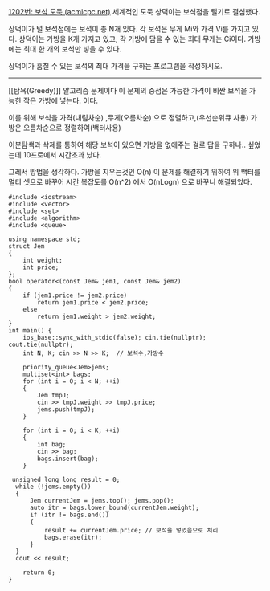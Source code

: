 [1202번: 보석 도둑 (acmicpc.net)](https://www.acmicpc.net/problem/1202)
세계적인 도둑 상덕이는 보석점을 털기로 결심했다.

상덕이가 털 보석점에는 보석이 총 N개 있다. 각 보석은 무게 Mi와 가격 Vi를 가지고 있다. 상덕이는 가방을 K개 가지고 있고, 각 가방에 담을 수 있는 최대 무게는 Ci이다. 가방에는 최대 한 개의 보석만 넣을 수 있다.

상덕이가 훔칠 수 있는 보석의 최대 가격을 구하는 프로그램을 작성하시오.

-------------------------------------------------------------
[[탐욕(Greedy)]] 알고리즘 문제이다 이 문제의 중점은 
가능한 가격이 비싼 보석을 가능한 작은 가방에 넣는다. 이다.

이를 위해 보석을 가격(내림차순) ,무게(오름차순) 으로 정렬하고,(우선순위큐 사용)
가방은 오름차순으로 정렬하여(백터사용)

이분탐색과 삭제를 통하여 해당 보석이 있으면 가방을 없에주는 걸로 답을 구하나.. 싶었는데
10프로에서 시간초과 났다.

그레서 방법을 생각하다. 가방을 지우는것인 O(n) 이 문제를 해결하기 위하여 위 백터를 멀티 셋으로
바꾸어 시간 복잡도를 O(n^2) 에서 O(nLogn) 으로 바꾸니 해결되었다.
```
#include <iostream>
#include <vector>
#include <set>
#include <algorithm>
#include <queue>

using namespace std;
struct Jem
{
    int weight;
    int price;
};
bool operator<(const Jem& jem1, const Jem& jem2)
{
    if (jem1.price != jem2.price)
        return jem1.price < jem2.price;
    else
        return jem1.weight > jem2.weight;
}
int main() {
    ios_base::sync_with_stdio(false); cin.tie(nullptr); cout.tie(nullptr);
    int N, K; cin >> N >> K;  // 보석수,가방수
   
    priority_queue<Jem>jems;
    multiset<int> bags;
    for (int i = 0; i < N; ++i)
    {
        Jem tmpJ;
        cin >> tmpJ.weight >> tmpJ.price;
        jems.push(tmpJ);
    }

    for (int i = 0; i < K; ++i) 
    {
        int bag;
        cin >> bag;
        bags.insert(bag);
    }

 unsigned long long result = 0;
  while (!jems.empty())
  {
      Jem currentJem = jems.top(); jems.pop();
      auto itr = bags.lower_bound(currentJem.weight);
      if (itr != bags.end()) 
      {
          result += currentJem.price; // 보석을 넣었음으로 처리
          bags.erase(itr);
      }
  }
  cout << result;

    return 0;
}

```